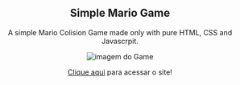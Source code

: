  <div align="center">

  <h2>Simple Mario Game</h2>
  <p>A simple Mario Colision Game made only with pure HTML, CSS and Javascrpit.</p>
  <img src="https://i.imgur.com/JhDrF7e.png" alt="imagem do Game"> 
  <p><a href="https://joaoalfredoalves.github.io/simpleMarioGame/">Clique aqui</a> para acessar o site!</p>

</div>

